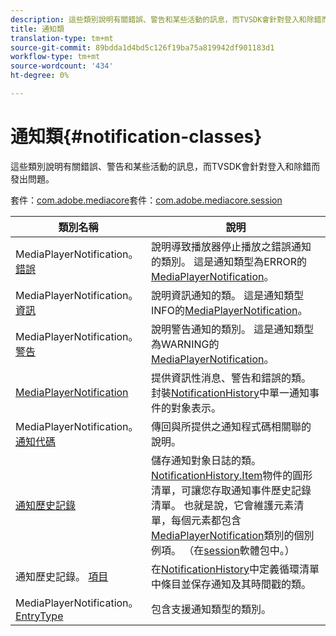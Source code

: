 ```yaml
---
description: 這些類別說明有關錯誤、警告和某些活動的訊息，而TVSDK會針對登入和除錯而發出問題。
title: 通知類
translation-type: tm+mt
source-git-commit: 89bdda1d4bd5c126f19ba75a819942df901183d1
workflow-type: tm+mt
source-wordcount: '434'
ht-degree: 0%

---
```



# 通知類{#notification-classes}

這些類別說明有關錯誤、警告和某些活動的訊息，而TVSDK會針對登入和除錯而發出問題。

套件：[com.adobe.mediacore](https://help.adobe.com/en_US/primetime/api/psdk/javadoc_1.4/com/adobe/mediacore/package-summary.html)套件：[com.adobe.mediacore.session](https://help.adobe.com/en_US/primetime/api/psdk/javadoc_1.4/com/adobe/mediacore/session/package-summary.html)

| 類別名稱 | 說明 |
|---|---|
| MediaPlayerNotification。 [錯誤](https://help.adobe.com/en_US/primetime/api/psdk/javadoc_1.4/com/adobe/mediacore/MediaPlayerNotification.Error.html) | 說明導致播放器停止播放之錯誤通知的類別。 這是通知類型為ERROR的[MediaPlayerNotification](https://help.adobe.com/en_US/primetime/api/psdk/javadoc_1.4/com/adobe/mediacore/MediaPlayerNotification.html)。 |
| MediaPlayerNotification。 [資訊](https://help.adobe.com/en_US/primetime/api/psdk/javadoc_1.4/com/adobe/mediacore/MediaPlayerNotification.Info.html) | 說明資訊通知的類。 這是通知類型INFO的[MediaPlayerNotification](https://help.adobe.com/en_US/primetime/api/psdk/javadoc_1.4/com/adobe/mediacore/MediaPlayerNotification.html)。 |
| MediaPlayerNotification。 [警告](https://help.adobe.com/en_US/primetime/api/psdk/javadoc_1.4/com/adobe/mediacore/MediaPlayerNotification.Warning.html) | 說明警告通知的類別。 這是通知類型為WARNING的[MediaPlayerNotification](https://help.adobe.com/en_US/primetime/api/psdk/javadoc_1.4/com/adobe/mediacore/MediaPlayerNotification.html)。 |
| [MediaPlayerNotification](https://help.adobe.com/en_US/primetime/api/psdk/javadoc_1.4/com/adobe/mediacore/MediaPlayerNotification.html) | 提供資訊性消息、警告和錯誤的類。 封裝[NotificationHistory](https://help.adobe.com/en_US/primetime/api/psdk/javadoc_1.4/com/adobe/mediacore/session/NotificationHistory.html)中單一通知事件的對象表示。 |
| MediaPlayerNotification。 [通知代碼](https://help.adobe.com/en_US/primetime/api/psdk/javadoc_1.4/com/adobe/mediacore/MediaPlayerNotification.NotificationCode.html) | 傳回與所提供之通知程式碼相關聯的說明。 |
| [通知歷史記錄](https://help.adobe.com/en_US/primetime/api/psdk/javadoc_1.4/com/adobe/mediacore/session/NotificationHistory.html) | 儲存通知對象日誌的類。 [NotificationHistory.Item](https://help.adobe.com/en_US/primetime/api/psdk/javadoc_1.4/com/adobe/mediacore/session/NotificationHistory.Item.html)物件的圓形清單，可讓您存取通知事件歷史記錄清單。 也就是說，它會維護元素清單，每個元素都包含[MediaPlayerNotification](https://help.adobe.com/en_US/primetime/api/psdk/javadoc_1.4/com/adobe/mediacore/MediaPlayerNotification.html)類別的個別例項。 （在[session](https://help.adobe.com/en_US/primetime/api/psdk/javadoc_1.4/com/adobe/mediacore/session/package-summary.html)軟體包中。） |
| 通知歷史記錄。 [項目](https://help.adobe.com/en_US/primetime/api/psdk/javadoc_1.4/com/adobe/mediacore/session/NotificationHistory.Item.html) | 在[NotificationHistory](https://help.adobe.com/en_US/primetime/api/psdk/javadoc_1.4/com/adobe/mediacore/session/NotificationHistory.html)中定義循環清單中條目並保存通知及其時間戳的類。 |
| MediaPlayerNotification。 [EntryType](https://help.adobe.com/en_US/primetime/api/psdk/javadoc_1.4/com/adobe/mediacore/MediaPlayerNotification.EntryType.html) | 包含支援通知類型的類別。 |